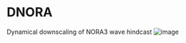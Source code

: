 # DNORA
Dynamical downscaling of NORA3 wave hindcast
![image](https://user-images.githubusercontent.com/67804784/120891349-759a0c00-c608-11eb-93ba-bd06709f792e.png)

